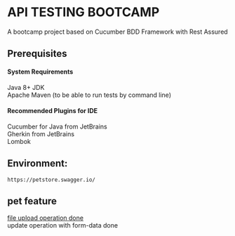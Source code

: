 # API TESTING BOOTCAMP

A bootcamp project based on Cucumber BDD Framework with Rest Assured

## Prerequisites

#### System Requirements
Java 8+ JDK\
Apache Maven (to be able to run tests by command line)

#### Recommended Plugins for IDE
Cucumber for Java from JetBrains\
Gherkin from JetBrains\
Lombok

## Environment: 
`https://petstore.swagger.io/`


## pet feature 

[file upload operation done](step_definitions/PetStepDefs.java:102)\
update operation with form-data done


